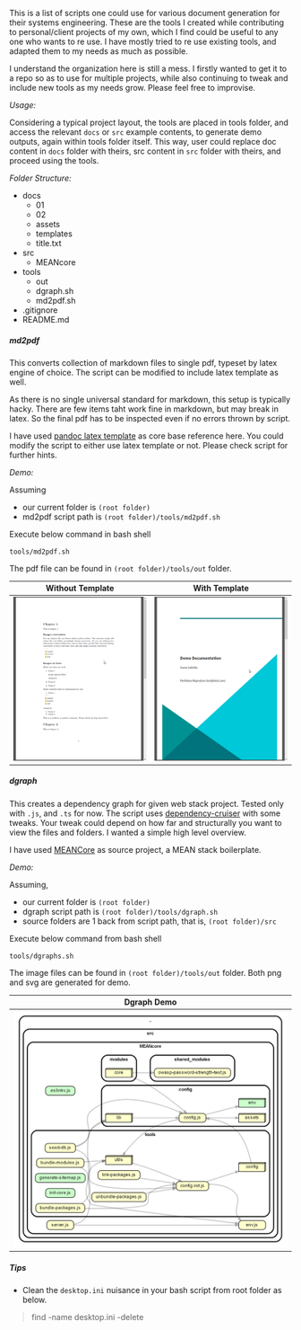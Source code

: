 This is a list of scripts one could use for various document generation for their systems engineering. These are the tools I created while contributing to personal/client projects of my own, which I find could be useful to any one who wants to re use. I have mostly tried to re use existing tools, and adapted them to my needs as much as possible. 

I understand the organization here is still a mess. I firstly wanted to get it to a repo so as to use for multiple projects, while also continuing to tweak and include new tools as my needs grow. Please feel free to improvise. 

_Usage:_

Considering a typical project layout, the tools are placed in tools folder, and access the relevant `docs` or `src` example contents, to generate demo outputs, again within tools folder itself. This way, user could replace doc content in `docs` folder with theirs, src content in `src` folder with theirs, and proceed using the tools. 

_Folder Structure:_  

* docs
  * 01
  * 02
  * assets
  * templates
  * title.txt
* src
  * MEANcore
* tools
  * out
  * dgraph.sh
  * md2pdf.sh
* .gitignore
* README.md


##### md2pdf

This converts collection of markdown files to single pdf, typeset by latex engine of choice. The script can be modified to include latex template as well. 

As there is no single universal standard for markdown, this setup is typically hacky. There are few items taht work fine in markdown, but may break in latex. So the final pdf has to be inspected even if no errors thrown by script. 

I have used [pandoc latex template](https://github.com/Wandmalfarbe/pandoc-latex-template) as core base reference here. You could modify the script to either use latex template or not. Please check script for further hints.

_Demo:_

Assuming
* our current folder is `(root folder)`
* md2pdf script path is `(root folder)/tools/md2pdf.sh`

Execute below command in bash shell
```
tools/md2pdf.sh
```

The pdf file can be found in `(root folder)/tools/out` folder. 

| Without Template | With Template |
|---|---|
| <img src="docs/assets/md2pdf_demo01.png" width="350"> | <img src="docs/assets/md2pdf_demo02.png" width="350"> |


##### dgraph

This creates a dependency graph for given web stack project. Tested only with `.js`, and `.ts` for now. The script uses [dependency-cruiser](https://github.com/sverweij/dependency-cruiser) with some tweaks. Your tweak could depend on how far and structurally you want to view the files and folders. I wanted a simple high level overview. 

I have used [MEANCore](https://github.com/mrdav30/MEANcore) as source project, a MEAN stack boilerplate.

_Demo:_

Assuming, 
* our current folder is `(root folder)`
* dgraph script path is `(root folder)/tools/dgraph.sh`
* source folders are 1 back from script path, that is, `(root folder)/src`

Execute below command from bash shell
```
tools/dgraphs.sh
```

The image files can be found in `(root folder)/tools/out` folder. Both png and svg are generated for demo.

| Dgraph Demo |
|---|
| <img src="tools/out/test.png" width="500"> |


##### Tips

* Clean the `desktop.ini` nuisance in your bash script from root folder as below. 

> find -name desktop.ini -delete






